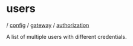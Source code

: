 # users

/ [config](/ref/config/index.md) / [gateway](/ref/config/config/gateway/index.md) / [authorization](/ref/config/config/gateway/authorization/index.md)

A list of multiple users with different credentials.
